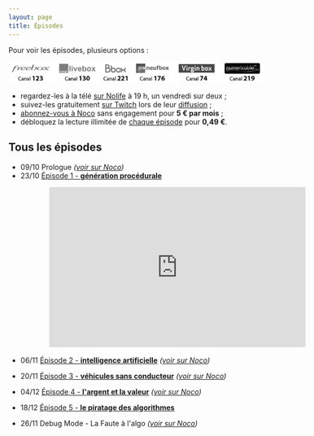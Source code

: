 ```yaml
---
layout: page
title: Épisodes
---
```


Pour voir les épisodes, plusieurs options :

![Voir Nolife](/static/nolife.jpg "Liste des chaînes Nolife")

- regardez-les à la télé [sur Nolife](http://nolife-tv.com/) à 19 h, un vendredi sur deux ;
- suivez-les gratuitement [sur Twitch](http://twitch.tv/nolife) lors de leur [diffusion](http://nolife-tv.com/grille-twitch) ;
- [abonnez-vous à Noco](http://noco.tv/abonnement/) sans engagement pour **5 € par mois** ;
- débloquez la lecture illimitée de [chaque épisode](http://noco.tv/emission/23836/nolife/la-faute-a-l-algo/02-intelligence-artificielle) pour **0,49 €**.

## Tous les épisodes

- 09/10 Prologue *([voir sur Noco](http://noco.tv/emission/23065/nolife/la-faute-a-l-algo/prologue))*
- 23/10 [Épisode 1 - **génération procédurale**](/ep1/)

<iframe style="padding-left: 80px; width: 640px; max-width: 100%" height="315" src="https://www.youtube.com/embed/ngnCE2fCvl4" frameborder="0" allowfullscreen></iframe>

- 06/11 [Épisode 2 - **intelligence artificielle**](/ep2/) *([voir sur Noco](http://noco.tv/emission/23836/nolife/la-faute-a-l-algo/02-intelligence-artificielle))*
- 20/11 [Épisode 3 - **véhicules sans conducteur**](/ep3/) *([voir sur Noco](http://noco.tv/emission/24160/nolife/la-faute-a-l-algo/03-voitures-sans-conducteurs))*
- 04/12 [Épisode 4 - **l'argent et la valeur**](/ep4/) *([voir sur Noco](http://noco.tv/emission/24469/nolife/la-faute-a-l-algo/04-l-argent-et-la-valeur))*
- 18/12 [Épisode 5 - **le piratage des algorithmes**](/ep5/)

- 26/11 Debug Mode - La Faute à l'algo *([voir sur Noco](http://noco.tv/emission/24313/nolife/debug-mode/171-la-faute-a-l-algo))*

